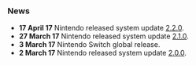 <noinclude>

### News

</noinclude>

  - **17 April 17** Nintendo released system update
    [2.2.0](2.2.0.md "wikilink").
  - **27 March 17** Nintendo released system update
    [2.1.0](2.1.0.md "wikilink").
  - **3 March 17** Nintendo Switch global release.
  - **2 March 17** Nintendo released system update
    [2.0.0](2.0.0.md "wikilink").
